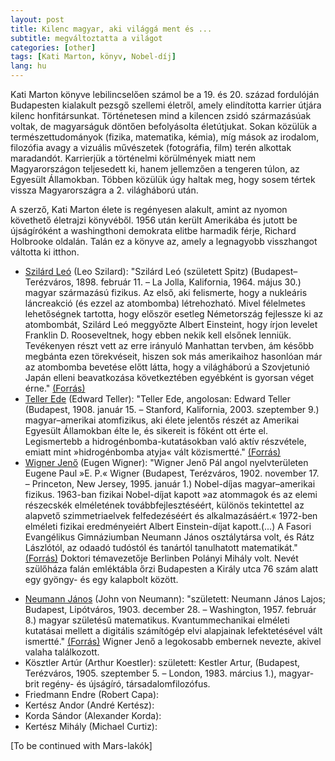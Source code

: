 ```yaml
---
layout: post
title: Kilenc magyar, aki világgá ment és ...
subtitle: megváltoztatta a világot
categories: [other]
tags: [Kati Marton, könyv, Nobel-díj]
lang: hu
---
```


Kati Marton könyve lebilincselően számol be a 19. és 20. század fordulóján Budapesten kialakult pezsgő szellemi életről, amely elindította karrier útjára kilenc honfitársunkat. Történetesen mind a kilencen zsidó származásúak voltak, de magyarságuk döntően befolyásolta életútjukat. Sokan közülük a természettudományok (fizika, matematika, kémia), míg mások az irodalom, filozófia avagy a vizuális művészetek (fotográfia, film) terén alkottak maradandót. Karrierjük a történelmi körülmények miatt nem Magyarországon teljesedett ki, hanem jellemzően a tengeren túlon, az Egyesült Államokban. Többen közülük úgy haltak meg, hogy sosem tértek vissza Magyarországra a 2. világháború után. 

A szerző, Kati Marton élete is regényesen alakult, amint az nyomon követhető életrajzi könyvéből. 1956 után került Amerikába és jutott be újságíróként a washingthoni demokrata elitbe harmadik férje, Richard Holbrooke oldalán. Talán ez a könyve az, amely a legnagyobb visszhangot váltotta ki itthon. 

- [Szilárd Leó](https://upload.wikimedia.org/wikipedia/commons/thumb/1/1a/Leo_Szilard.jpg/225px-Leo_Szilard.jpg) (Leo Szilard): "Szilárd Leó (született Spitz) (Budapest–Terézváros, 1898. február 11. – La Jolla, Kalifornia, 1964. május 30.) magyar származású fizikus. Az első, aki felismerte, hogy a nukleáris láncreakció (és ezzel az atombomba) létrehozható. Mivel félelmetes lehetőségnek tartotta, hogy először esetleg Németország fejlessze ki az atombombát, Szilárd Leó meggyőzte Albert Einsteint, hogy írjon levelet Franklin D. Rooseveltnek, hogy ebben nekik kell elsőnek lenniük. Tevékenyen részt vett az erre irányuló Manhattan tervben, ám később megbánta ezen törekvéseit, hiszen sok más amerikaihoz hasonlóan már az atombomba bevetése előtt látta, hogy a világháború a Szovjetunió Japán elleni beavatkozása következtében egyébként is gyorsan véget érne." [(Forrás)](https://hu.wikipedia.org/wiki/Szil%C3%A1rd_Le%C3%B3)  
- [Teller Ede](https://upload.wikimedia.org/wikipedia/commons/thumb/e/ef/EdwardTeller1958_fewer_smudges.jpg/200px-EdwardTeller1958_fewer_smudges.jpg) (Edward Teller): "Teller Ede, angolosan: Edward Teller (Budapest, 1908. január 15. – Stanford, Kalifornia, 2003. szeptember 9.) magyar–amerikai atomfizikus, aki élete jelentős részét az Amerikai Egyesült Államokban élte le, és sikereit is főként ott érte el. Legismertebb a hidrogénbomba-kutatásokban való aktív részvétele, emiatt mint &raquo;hidrogénbomba atyja&laquo; vált közismertté." [(Forrás)](https://hu.wikipedia.org/wiki/Teller_Ede)
- [Wigner Jenő](https://upload.wikimedia.org/wikipedia/commons/thumb/e/ef/Wigner.jpg/180px-Wigner.jpg) (Eugen Wigner): "Wigner Jenő Pál angol nyelvterületen Eugene Paul &raquo;E. P.&laquo; Wigner (Budapest, Terézváros, 1902. november 17. – Princeton, New Jersey, 1995. január 1.) Nobel-díjas magyar–amerikai fizikus. 1963-ban fizikai Nobel-díjat kapott &raquo;az atommagok és az elemi részecskék elméletének továbbfejlesztéséért, különös tekintettel az alapvető szimmetriaelvek felfedezéséért és alkalmazásáért.&laquo; 1972-ben elméleti fizikai eredményeiért Albert Einstein-díjat kapott.(...) A Fasori Evangélikus Gimnáziumban Neumann János osztálytársa volt, és Rátz Lászlótól, az odaadó tudóstól és tanártól tanulhatott matematikát." [(Forrás)](https://hu.wikipedia.org/wiki/Wigner_Jen%C5%91) Doktori témavezetője Berlinben Polányi Mihály volt. Nevét szülőháza falán emléktábla őrzi Budapesten a Király utca 76 szám alatt egy gyöngy- és egy kalapbolt között.
</iframe>

- [Neumann János](https://upload.wikimedia.org/wikipedia/commons/thumb/d/d6/JohnvonNeumann-LosAlamos.jpg/250px-JohnvonNeumann-LosAlamos.jpg) (John von Neumann): "született: Neumann János Lajos; Budapest, Lipótváros, 1903. december 28. – Washington, 1957. február 8.) magyar születésű matematikus. Kvantummechanikai elméleti kutatásai mellett a digitális számítógép elvi alapjainak lefektetésével vált ismertté." [(Forrás)](https://hu.wikipedia.org/wiki/Neumann_J%C3%A1nos) Wigner Jenő a legokosabb embernek nevezte, akivel valaha találkozott.  
- Kösztler Artúr (Arthur Koestler): született: Kestler Artur, (Budapest, Terézváros, 1905. szeptember 5. – London, 1983. március 1.), magyar-brit regény- és újságíró, társadalomfilozófus.
- Friedmann Endre (Robert Capa): 
- Kertész Andor (André Kertész): 
- Korda Sándor (Alexander Korda): 
- Kertész Mihály (Michael Curtiz):

[To be continued with Mars-lakók]
